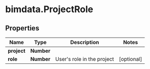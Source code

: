 # bimdata.ProjectRole

## Properties

Name | Type | Description | Notes
------------ | ------------- | ------------- | -------------
**project** | **Number** |  | 
**role** | **Number** | User&#39;s role in the project | [optional] 


